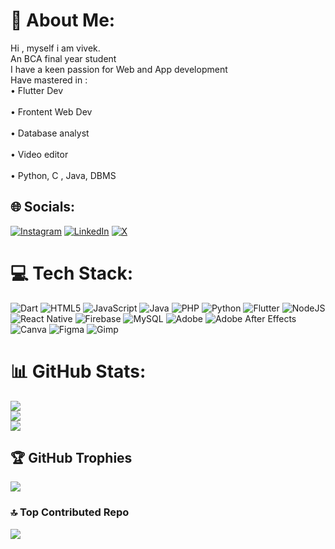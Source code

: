 # 💫 About Me:
Hi , myself i am vivek.<br>An BCA final year student<br>
I have a keen passion for Web and App development<br>
Have mastered in : <br>
• Flutter Dev <br>  
• Frontent Web Dev <br>  
• Database analyst <br>  
• Video editor <br>  
• Python, C , Java, DBMS <br>


## 🌐 Socials:
[![Instagram](https://img.shields.io/badge/Instagram-%23E4405F.svg?logo=Instagram&logoColor=white)](https://instagram.com/https://www.instagram.com/vivek2cold?igsh=dDhtbDRsbm1la2F6) [![LinkedIn](https://img.shields.io/badge/LinkedIn-%230077B5.svg?logo=linkedin&logoColor=white)](https://linkedin.com/in/https://www.linkedin.com/in/vivek-k-b098a732a?utm_source=share&utm_campaign=share_via&utm_content=profile&utm_medium=android_app) [![X](https://img.shields.io/badge/X-black.svg?logo=X&logoColor=white)](https://x.com/https://x.com/FrlPlayer?t=bbQ9XzoTqyISgg8Mydp6iw&s=09) 

# 💻 Tech Stack:
![Dart](https://img.shields.io/badge/dart-%230175C2.svg?style=for-the-badge&logo=dart&logoColor=white) ![HTML5](https://img.shields.io/badge/html5-%23E34F26.svg?style=for-the-badge&logo=html5&logoColor=white) ![JavaScript](https://img.shields.io/badge/javascript-%23323330.svg?style=for-the-badge&logo=javascript&logoColor=%23F7DF1E) ![Java](https://img.shields.io/badge/java-%23ED8B00.svg?style=for-the-badge&logo=openjdk&logoColor=white) ![PHP](https://img.shields.io/badge/php-%23777BB4.svg?style=for-the-badge&logo=php&logoColor=white) ![Python](https://img.shields.io/badge/python-3670A0?style=for-the-badge&logo=python&logoColor=ffdd54) ![Flutter](https://img.shields.io/badge/Flutter-%2302569B.svg?style=for-the-badge&logo=Flutter&logoColor=white) ![NodeJS](https://img.shields.io/badge/node.js-6DA55F?style=for-the-badge&logo=node.js&logoColor=white) ![React Native](https://img.shields.io/badge/react_native-%2320232a.svg?style=for-the-badge&logo=react&logoColor=%2361DAFB) ![Firebase](https://img.shields.io/badge/firebase-a08021?style=for-the-badge&logo=firebase&logoColor=ffcd34) ![MySQL](https://img.shields.io/badge/mysql-4479A1.svg?style=for-the-badge&logo=mysql&logoColor=white) ![Adobe](https://img.shields.io/badge/adobe-%23FF0000.svg?style=for-the-badge&logo=adobe&logoColor=white) ![Adobe After Effects](https://img.shields.io/badge/Adobe%20After%20Effects-9999FF.svg?style=for-the-badge&logo=Adobe%20After%20Effects&logoColor=white) ![Canva](https://img.shields.io/badge/Canva-%2300C4CC.svg?style=for-the-badge&logo=Canva&logoColor=white) ![Figma](https://img.shields.io/badge/figma-%23F24E1E.svg?style=for-the-badge&logo=figma&logoColor=white) ![Gimp](https://img.shields.io/badge/Gimp-657D8B?style=for-the-badge&logo=gimp&logoColor=FFFFFF)
# 📊 GitHub Stats:
![](https://github-readme-stats.vercel.app/api?username=Vivek-k001&theme=dark&hide_border=true&include_all_commits=true&count_private=false)<br/>
![](https://github-readme-streak-stats.herokuapp.com/?user=Vivek-k001&theme=dark&hide_border=true)<br/>
![](https://github-readme-stats.vercel.app/api/top-langs/?username=Vivek-k001&theme=dark&hide_border=true&include_all_commits=true&count_private=false&layout=compact)

## 🏆 GitHub Trophies
![](https://github-profile-trophy.vercel.app/?username=Vivek-k001&theme=radical&no-frame=false&no-bg=false&margin-w=4)

### 🔝 Top Contributed Repo
![](https://github-contributor-stats.vercel.app/api?username=Vivek-k001&limit=5&theme=dark&combine_all_yearly_contributions=true)

<!-- Proudly created with GPRM ( https://gprm.itsvg.in ) -->

